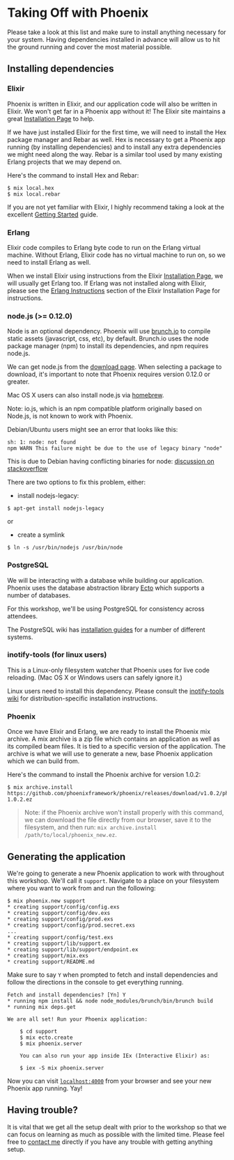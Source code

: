 # Taking Off with Phoenix

Please take a look at this list and make sure to install anything necessary for
your system. Having dependencies installed in advance will allow us to hit the
ground running and cover the most material possible.

## Installing dependencies

### Elixir

Phoenix is written in Elixir, and our application code will also be written in
Elixir. We won't get far in a Phoenix app without it! The Elixir site maintains
a great [Installation Page](http://elixir-lang.org/install.html) to help.

If we have just installed Elixir for the first time, we will need to install the
Hex package manager and Rebar as well. Hex is necessary to get a Phoenix app running (by
installing dependencies) and to install any extra dependencies we might need
along the way. Rebar is a similar tool used by many existing Erlang projects
that we may depend on.

Here's the command to install Hex and Rebar:

```console
$ mix local.hex
$ mix local.rebar
```

If you are not yet familiar with Elixir, I highly recommend taking a look at the
excellent [Getting
Started](http://elixir-lang.org/getting-started/introduction.html) guide.

### Erlang

Elixir code compiles to Erlang byte code to run on the Erlang virtual machine.
Without Erlang, Elixir code has no virtual machine to run on, so we need to
install Erlang as well.

When we install Elixir using instructions from the Elixir [Installation Page](http://elixir-lang.org/install.html),
we will usually get Erlang too. If Erlang was not installed along with Elixir, please see the
[Erlang Instructions](http://elixir-lang.org/install.html#installing-erlang) section of
the Elixir Installation Page for instructions.

### node.js (>= 0.12.0)

Node is an optional dependency. Phoenix will use [brunch.io](http://brunch.io/)
to compile static assets (javascript, css, etc), by default. Brunch.io uses the
node package manager (npm) to install its dependencies, and npm requires
node.js.

We can get node.js from the [download page](https://nodejs.org/download/). When
selecting a package to download, it's important to note that Phoenix requires
version 0.12.0 or greater.

Mac OS X users can also install node.js via [homebrew](http://brew.sh/).

Note: io.js, which is an npm compatible platform originally based on Node.js, is
not known to work with Phoenix.

Debian/Ubuntu users might see an error that looks like this:
```console
sh: 1: node: not found
npm WARN This failure might be due to the use of legacy binary "node"
```
This is due to Debian having conflicting binaries for node: [discussion on
stackoverflow](http://stackoverflow.com/questions/21168141/can-not-install-packages-using-node-package-manager-in-ubuntu)

There are two options to fix this problem, either:

- install nodejs-legacy:
```console
$ apt-get install nodejs-legacy
```
or
- create a symlink
```console
$ ln -s /usr/bin/nodejs /usr/bin/node
```

### PostgreSQL

We will be interacting with a database while building our application. Phoenix
uses the database abstraction library [Ecto](https://github.com/elixir-lang/ecto)
which supports a number of databases.

For this workshop, we'll be using PostgreSQL for consistency across attendees.

The PostgreSQL wiki has [installation
guides](https://wiki.postgresql.org/wiki/Detailed_installation_guides) for
a number of different systems.

### inotify-tools (for linux users)

This is a Linux-only filesystem watcher that Phoenix uses for live code
reloading. (Mac OS X or Windows users can safely ignore it.)

Linux users need to install this dependency. Please consult the [inotify-tools wiki](https://github.com/rvoicilas/inotify-tools/wiki) for distribution-specific installation instructions.

### Phoenix

Once we have Elixir and Erlang, we are ready to install the Phoenix mix
archive. A mix archive is a zip file which contains an application as well as
its compiled beam files. It is tied to a specific version of the application.
The archive is what we will use to generate a new, base Phoenix application
which we can build from.

Here's the command to install the Phoenix archive for version 1.0.2:

```console
$ mix archive.install https://github.com/phoenixframework/phoenix/releases/download/v1.0.2/phoenix_new-1.0.2.ez
```

> Note: if the Phoenix archive won't install properly with this command, we can
> download the file directly from our browser, save it to the filesystem, and
> then run: `mix archive.install /path/to/local/phoenix_new.ez`.

## Generating the application

We're going to generate a new Phoenix application to work with throughout this
workshop. We'll call it `support`. Navigate to a place on your filesystem where
you want to work from and run the following:

```console
$ mix phoenix.new support
* creating support/config/config.exs
* creating support/config/dev.exs
* creating support/config/prod.exs
* creating support/config/prod.secret.exs
...
* creating support/config/test.exs
* creating support/lib/support.ex
* creating support/lib/support/endpoint.ex
* creating support/mix.exs
* creating support/README.md
```

Make sure to say `Y` when prompted to fetch and install dependencies and follow
the directions in the console to get everything running.

```console
Fetch and install dependencies? [Yn] Y
* running npm install && node node_modules/brunch/bin/brunch build
* running mix deps.get

We are all set! Run your Phoenix application:

    $ cd support
    $ mix ecto.create
    $ mix phoenix.server

    You can also run your app inside IEx (Interactive Elixir) as:

    $ iex -S mix phoenix.server
```

Now you can visit [`localhost:4000`](http://localhost:4000) from your browser
and see your new Phoenix app running. Yay!

## Having trouble?

It is vital that we get all the setup dealt with prior to the workshop so that
we can focus on learning as much as possible with the limited time. Please feel
free to [contact me](mailto:scrogson@gmail.com) directly if you have any trouble
with getting anything setup.
